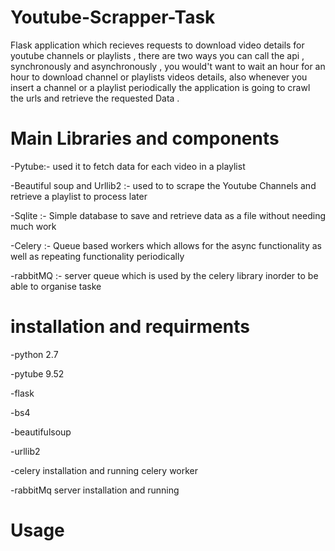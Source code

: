 # Youtube-Scrapper-Task
Flask application which recieves requests to download video details for youtube channels or playlists , there are two ways you can call the api , synchronously and asynchronously  , you would't want to wait an hour for an hour to download channel or playlists videos details, also whenever you insert a channel or a playlist periodically the application is going to crawl the urls and retrieve the requested Data .


# Main Libraries and components

-Pytube:- used it to fetch data for each video in a playlist

-Beautiful soup and Urllib2 :- used to to scrape the Youtube Channels and retrieve a playlist to process later

-Sqlite :- Simple database to save and retrieve data as a file without needing much work

-Celery :- Queue based workers which allows for the async functionality as well as repeating functionality periodically

-rabbitMQ :- server queue which is used by the celery library inorder to be able to organise taske


# installation and requirments
-python 2.7

-pytube 9.52

-flask

-bs4

-beautifulsoup

-urllib2

-celery installation and running celery worker

-rabbitMq server installation and running


# Usage
